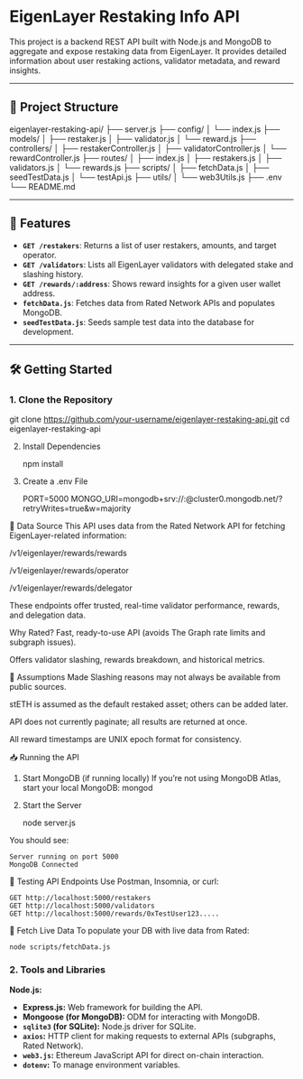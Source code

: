 # EigenLayer Restaking Info API

This project is a backend REST API built with Node.js and MongoDB to aggregate and expose restaking data from EigenLayer. It provides detailed information about user restaking actions, validator metadata, and reward insights.

---

## 📁 Project Structure

eigenlayer-restaking-api/
├── server.js
├── config/
│ └── index.js
├── models/
│ ├── restaker.js
│ ├── validator.js
│ └── reward.js
├── controllers/
│ ├── restakerController.js
│ ├── validatorController.js
│ └── rewardController.js
├── routes/
│ ├── index.js
│ ├── restakers.js
│ ├── validators.js
│ └── rewards.js
├── scripts/
│ ├── fetchData.js
│ ├── seedTestData.js
│ └── testApi.js
├── utils/
│ └── web3Utils.js
├── .env
└── README.md 


---

## 🚀 Features

- **`GET /restakers`**: Returns a list of user restakers, amounts, and target operator.
- **`GET /validators`**: Lists all EigenLayer validators with delegated stake and slashing history.
- **`GET /rewards/:address`**: Shows reward insights for a given user wallet address.
- **`fetchData.js`**: Fetches data from Rated Network APIs and populates MongoDB.
- **`seedTestData.js`**: Seeds sample test data into the database for development.

---

## 🛠️ Getting Started

### 1. Clone the Repository

git clone https://github.com/your-username/eigenlayer-restaking-api.git
cd eigenlayer-restaking-api


2. Install Dependencies
    
    npm install

3. Create a .env File

    PORT=5000
    MONGO_URI=mongodb+srv://<username>:<password>@cluster0.mongodb.net/?retryWrites=true&w=majority


📡 Data Source
This API uses data from the Rated Network API for fetching EigenLayer-related information:

/v1/eigenlayer/rewards/rewards

/v1/eigenlayer/rewards/operator

/v1/eigenlayer/rewards/delegator

These endpoints offer trusted, real-time validator performance, rewards, and delegation data.

Why Rated?
Fast, ready-to-use API (avoids The Graph rate limits and subgraph issues).

Offers validator slashing, rewards breakdown, and historical metrics.


🧠 Assumptions Made
Slashing reasons may not always be available from public sources.

stETH is assumed as the default restaked asset; others can be added later.

API does not currently paginate; all results are returned at once.

All reward timestamps are UNIX epoch format for consistency.

📥 Running the API
1. Start MongoDB (if running locally)
If you’re not using MongoDB Atlas, start your local MongoDB:
    mongod

2. Start the Server

    node server.js

You should see:

    Server running on port 5000
    MongoDB Connected

🧪 Testing API Endpoints
Use Postman, Insomnia, or curl:

    GET http://localhost:5000/restakers
    GET http://localhost:5000/validators
    GET http://localhost:5000/rewards/0xTestUser123.....

🔁 Fetch Live Data
To populate your DB with live data from Rated:

    node scripts/fetchData.js

### 2. Tools and Libraries

**Node.js:**

- **Express.js:** Web framework for building the API.
- **Mongoose (for MongoDB):** ODM for interacting with MongoDB.
- **`sqlite3` (for SQLite):** Node.js driver for SQLite.
- **`axios`:** HTTP client for making requests to external APIs (subgraphs, Rated Network).
- **`web3.js`:** Ethereum JavaScript API for direct on-chain interaction.
- **`dotenv`:** To manage environment variables.

